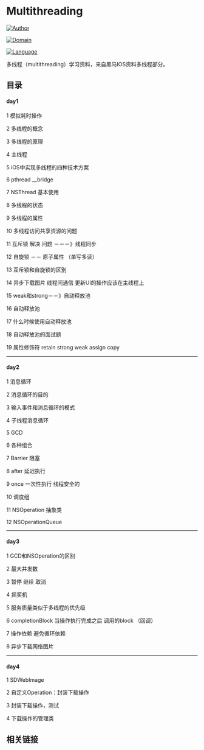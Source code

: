 # Multithreading

[![Author](https://img.shields.io/badge/Author-Jifengzhiyu-yellow.svg "Author:Jifengzhiyu")](https://github.com/jifengzhiyu "Author")

[![Domain](https://camo.githubusercontent.com/e23589a9defbfab129665df5f3b69547c56292a600f3dd1c67f04a82397951a5/68747470733a2f2f696d672e736869656c64732e696f2f62616467652f446f6d61696e2d494f532d627269676874677265656e2e737667)](https://camo.githubusercontent.com/e23589a9defbfab129665df5f3b69547c56292a600f3dd1c67f04a82397951a5/68747470733a2f2f696d672e736869656c64732e696f2f62616467652f446f6d61696e2d494f532d627269676874677265656e2e737667)

[![Language](https://camo.githubusercontent.com/1998aac702942519abbe9a9fbf21f32674f7f75f2e1e940c3c16b553f234f540/68747470733a2f2f696d672e736869656c64732e696f2f62616467652f4c616e67756167652d4f626a656374697665432d626c756576696f6c65742e737667)](https://camo.githubusercontent.com/1998aac702942519abbe9a9fbf21f32674f7f75f2e1e940c3c16b553f234f540/68747470733a2f2f696d672e736869656c64732e696f2f62616467652f4c616e67756167652d4f626a656374697665432d626c756576696f6c65742e737667) 

多线程（multithreading）学习资料，来自黑马IOS资料多线程部分。

## 目录

#### day1

1 模拟耗时操作

2 多线程的概念

3 多线程的原理

4 主线程

5 iOS中实现多线程的四种技术方案

6 pthread   __bridge

7 NSThread 基本使用

8 多线程的状态

9 多线程的属性

10 多线程访问共享资源的问题 

11 互斥锁  解决 问题 －－－》线程同步

12 自旋锁  －－  原子属性 （单写多读）

13 互斥锁和自旋锁的区别

14 异步下载图片  线程间通信  更新UI的操作应该在主线程上

15 weak和strong－－》自动释放池

16 自动释放池

17 什么时候使用自动释放池

18 自动释放池的面试题

19 属性修饰符 retain strong weak assign copy

------

#### day2

1 消息循环

2 消息循环的目的

3 输入事件和消息循环的模式

4 子线程消息循环

5 GCD

6 各种组合

7 Barrier 阻塞     

8 after 延迟执行

9 once 一次性执行 线程安全的

10 调度组

11 NSOperation 抽象类

12 NSOperationQueue

---

#### day3

1 GCD和NSOperation的区别

2 最大并发数

3 暂停 继续 取消

4 摇奖机

5 服务质量类似于多线程的优先级

6 completionBlock 当操作执行完成之后 调用的block （回调）

7 操作依赖 避免循环依赖

8 异步下载网络图片

---

#### day4

1 SDWebImage

2 自定义Operation：封装下载操作

3 封装下载操作，测试

4 下载操作的管理类













## 相关链接
